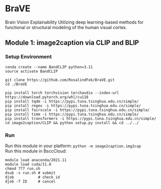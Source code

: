 # BraVE
Brain Vision Explainability
Utilizing deep learning-based methods for functional or structural modeling of the human visual cortex.


## Module 1: image2caption via CLIP and BLIP
### Setup Environment
```shell
conda create --name BandCLIP python=3.11
source activate BandCLIP

git clone https://github.com/RosalindFok/BraVE.git
cd ./BraVE

pip install torch torchvision torchaudio --index-url https://download.pytorch.org/whl/cu118
pip install tqdm -i https://pypi.tuna.tsinghua.edu.cn/simple/
pip install regex -i https://pypi.tuna.tsinghua.edu.cn/simple/
pip install fairscale -i https://pypi.tuna.tsinghua.edu.cn/simple/
pip install timm -i https://pypi.tuna.tsinghua.edu.cn/simple/
pip install transformers -i https://pypi.tuna.tsinghua.edu.cn/simple/
cd image2caption/CLIP && python setup.py install && cd ../../
```

### Run 
Run this module in your platform: `python -m image2caption.img2cap` </br>
Run this module in BsccCloud: 
``` shell
module load anaconda/2021.11 
module load cuda/11.8
chmod 777 run.sh
dsub -s run.sh # submit 
djob           # check id
djob -T ID     # cancel
```